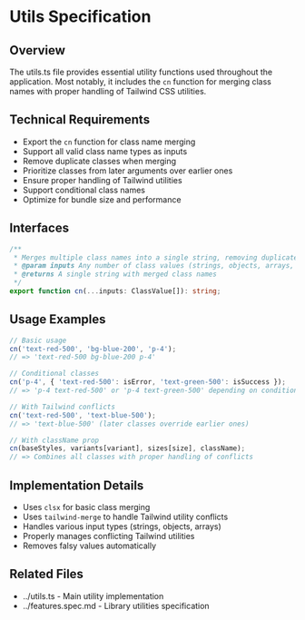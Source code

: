 # Utils Specification

## Overview
The utils.ts file provides essential utility functions used throughout the application. Most notably, it includes the `cn` function for merging class names with proper handling of Tailwind CSS utilities.

## Technical Requirements
- Export the `cn` function for class name merging
- Support all valid class name types as inputs
- Remove duplicate classes when merging
- Prioritize classes from later arguments over earlier ones
- Ensure proper handling of Tailwind utilities
- Support conditional class names
- Optimize for bundle size and performance

## Interfaces
```typescript
/**
 * Merges multiple class names into a single string, removing duplicates and handling Tailwind utility conflicts.
 * @param inputs Any number of class values (strings, objects, arrays, etc.)
 * @returns A single string with merged class names
 */
export function cn(...inputs: ClassValue[]): string;
```

## Usage Examples
```typescript
// Basic usage
cn('text-red-500', 'bg-blue-200', 'p-4');
// => 'text-red-500 bg-blue-200 p-4'

// Conditional classes
cn('p-4', { 'text-red-500': isError, 'text-green-500': isSuccess });
// => 'p-4 text-red-500' or 'p-4 text-green-500' depending on conditions

// With Tailwind conflicts
cn('text-red-500', 'text-blue-500');
// => 'text-blue-500' (later classes override earlier ones)

// With className prop
cn(baseStyles, variants[variant], sizes[size], className);
// => Combines all classes with proper handling of conflicts
```

## Implementation Details
- Uses `clsx` for basic class merging
- Uses `tailwind-merge` to handle Tailwind utility conflicts
- Handles various input types (strings, objects, arrays)
- Properly manages conflicting Tailwind utilities
- Removes falsy values automatically

## Related Files
- ../utils.ts - Main utility implementation
- ../features.spec.md - Library utilities specification
